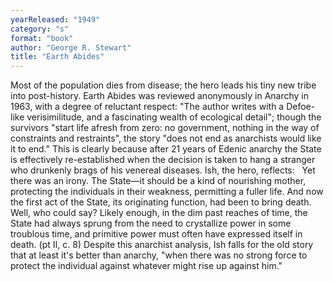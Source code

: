 ```yaml
---
yearReleased: "1949"
category: "s"
format: "book"
author: "George R. Stewart"
title: "Earth Abides"
---
```

 Most of the population dies from disease; the hero leads his tiny new tribe into  post-history. Earth Abides was reviewed anonymously in Anarchy in  1963, with a degree of reluctant respect: "The author writes with a Defoe-like  verisimilitude, and a fascinating wealth of ecological detail"; though the  survivors "start life afresh from zero: no government, nothing in the way of  constraints and restraints", the story "does not end as anarchists would like it to end."  This is clearly because after 21 years of Edenic anarchy the State is  effectively re-established when the decision is taken to hang a stranger who  drunkenly brags of his venereal diseases. Ish, the hero, reflects:
  
 Yet there was an irony. The State—it should be a kind of nourishing mother,  protecting the individuals in their weakness, permitting a fuller life. And now  the first act of the State, its originating function, had been to bring death.  Well, who could say? Likely enough, in the dim past reaches of time, the State  had always sprung from the need to crystallize power in some troublous time, and  primitive power must often have expressed itself in death. (pt II, c. 8)
 Despite this anarchist analysis, Ish falls for the old story that at least it's  better than anarchy, "when there was no strong force to protect the individual  against whatever might rise up against him."
  